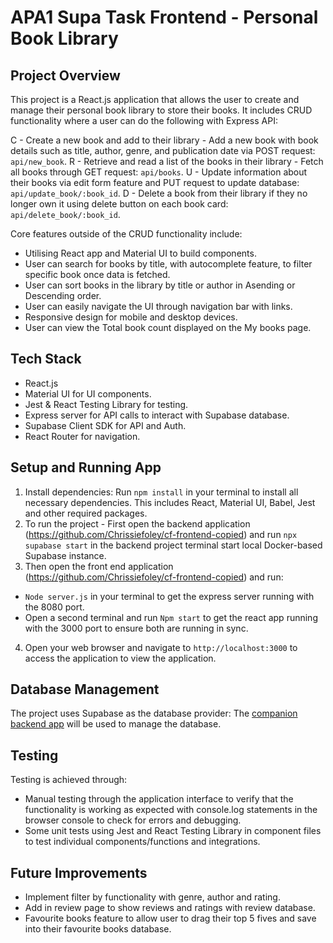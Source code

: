 # APA1 Supa Task Frontend - Personal Book Library 

## Project Overview
This project is a React.js application that allows the user to create and manage their personal book library to store their books.
It includes CRUD functionality where a user can do the following with Express API:

C - Create a new book and add to their library - Add a new book with book details such as title, author, genre, and publication date via POST request: `api/new_book`.
R - Retrieve and read a list of the books in their library - Fetch all books through GET request: `api/books`. 
U - Update information about their books via edit form feature and PUT request to update database: `api/update_book/:book_id`. 
D - Delete a book from their library if they no longer own it using delete button on each book card: `api/delete_book/:book_id`. 

Core features outside of the CRUD functionality include:
- Utilising React app and Material UI to build components. 
- User can search for books by title, with autocomplete feature, to filter specific book once data is fetched. 
- User can sort books in the library by title or author in Asending or Descending order.
- User can easily navigate the UI through navigation bar with links. 
- Responsive design for mobile and desktop devices.
- User can view the Total book count displayed on the My books page. 

## Tech Stack
- React.js 
- Material UI for UI components.
- Jest & React Testing Library for testing. 
- Express server for API calls to interact with Supabase database. 
- Supabase Client SDK for API and Auth.  
- React Router for navigation. 


## Setup and Running App 
1. Install dependencies: Run `npm install` in your terminal to install all necessary dependencies. This includes React, Material UI, Babel, Jest and other required packages.
2. To run the project - First open the backend application (https://github.com/Chrissiefoley/cf-frontend-copied) and run `npx supabase start` in the backend project terminal start local Docker-based Supabase instance.
3. Then open the front end application (https://github.com/Chrissiefoley/cf-frontend-copied) and run:
 - `Node server.js` in your terminal to get the express server running with the 8080 port. 
 - Open a second terminal and run `Npm start` to get the react app running with the 3000 port to ensure both are running in sync. 
4. Open your web browser and navigate to `http://localhost:3000` to access the application to view the application. 

## Database Management
The project uses Supabase as the database provider:
The [companion backend app](https://github.com/Chrissiefoley/cf-backend-copied) will be used to manage the database. 

## Testing
Testing is achieved through:
- Manual testing through the application interface to verify that the functionality is working as expected with console.log statements in the browser console to check for errors and debugging. 
- Some unit tests using Jest and React Testing Library in component files to test individual components/functions and integrations. 

## Future Improvements 
- Implement filter by functionality with genre, author and rating.
- Add in review page to show reviews and ratings with review database.
- Favourite books feature to allow user to drag their top 5 fives and save into their favourite books database. 

